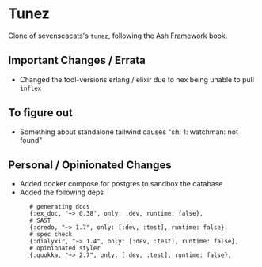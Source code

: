 # Tunez

Clone of sevenseacats's `tunez`, following the [Ash Framework](https://pragprog.com/titles/ldash/ash-framework/) book.

## Important Changes / Errata

* Changed the tool-versions erlang / elixir due to hex being unable to pull `inflex`

## To figure out

* Something about standalone tailwind causes "sh: 1: watchman: not found"

## Personal / Opinionated Changes

* Added docker compose for postgres to sandbox the database
* Added the following deps
```
      # generating docs
      {:ex_doc, "~> 0.38", only: :dev, runtime: false},
      # SAST
      {:credo, "~> 1.7", only: [:dev, :test], runtime: false},
      # spec check
      {:dialyxir, "~> 1.4", only: [:dev, :test], runtime: false},
      # opinionated styler
      {:quokka, "~> 2.7", only: [:dev, :test], runtime: false},
```
